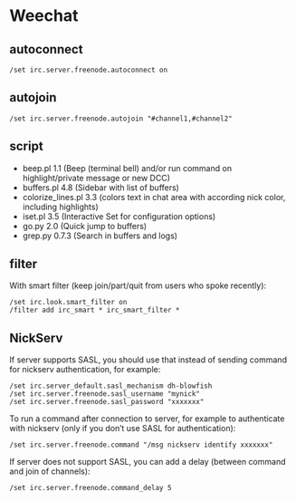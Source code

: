Weechat
=======

autoconnect
-----------

    /set irc.server.freenode.autoconnect on 

autojoin
--------

    /set irc.server.freenode.autojoin "#channel1,#channel2"

script
-------

* beep.pl 1.1 (Beep (terminal bell) and/or run command on highlight/private message or new DCC)
* buffers.pl 4.8 (Sidebar with list of buffers)
* colorize_lines.pl 3.3 (colors text in chat area with according nick color, including highlights)
* iset.pl 3.5 (Interactive Set for configuration options)
* go.py 2.0 (Quick jump to buffers)
* grep.py 0.7.3 (Search in buffers and logs)

filter
------
With smart filter (keep join/part/quit from users who spoke recently):

    /set irc.look.smart_filter on
    /filter add irc_smart * irc_smart_filter *

NickServ
--------
If server supports SASL, you should use that instead of sending command for nickserv authentication, for example:

    /set irc.server_default.sasl_mechanism dh-blowfish
    /set irc.server.freenode.sasl_username "mynick"
    /set irc.server.freenode.sasl_password "xxxxxxx"

To run a command after connection to server, for example to authenticate with nickserv (only if you don’t use SASL for authentication):

    /set irc.server.freenode.command "/msg nickserv identify xxxxxxx"

If server does not support SASL, you can add a delay (between command and join of channels):

    /set irc.server.freenode.command_delay 5



